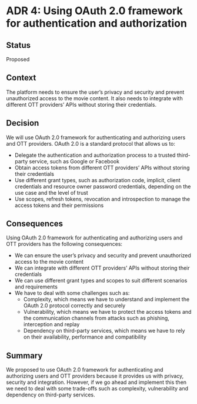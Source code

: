 # ADR 4: Using OAuth 2.0 framework for authentication and authorization

## Status

Proposed

## Context

The platform needs to ensure the user’s privacy and security and prevent unauthorized access to the movie content. It also needs to integrate with different OTT providers’ APIs without storing their credentials.

## Decision

We will use OAuth 2.0 framework for authenticating and authorizing users and OTT providers. OAuth 2.0 is a standard protocol that allows us to:

- Delegate the authentication and authorization process to a trusted third-party service, such as Google or Facebook
- Obtain access tokens from different OTT providers’ APIs without storing their credentials
- Use different grant types, such as authorization code, implicit, client credentials and resource owner password credentials, depending on the use case and the level of trust
- Use scopes, refresh tokens, revocation and introspection to manage the access tokens and their permissions

## Consequences

Using OAuth 2.0 framework for authenticating and authorizing users and OTT providers has the following consequences:

- We can ensure the user’s privacy and security and prevent unauthorized access to the movie content
- We can integrate with different OTT providers’ APIs without storing their credentials
- We can use different grant types and scopes to suit different scenarios and requirements
- We have to deal with some challenges such as:
  - Complexity, which means we have to understand and implement the OAuth 2.0 protocol correctly and securely
  - Vulnerability, which means we have to protect the access tokens and the communication channels from attacks such as phishing, interception and replay
  - Dependency on third-party services, which means we have to rely on their availability, performance and compatibility

## Summary

We proposed to use OAuth 2.0 framework for authenticating and authorizing users and OTT providers because it provides us with privacy, security and integration. However, if we go ahead and implement this then we need to deal with some trade-offs such as complexity, vulnerability and dependency on third-party services.